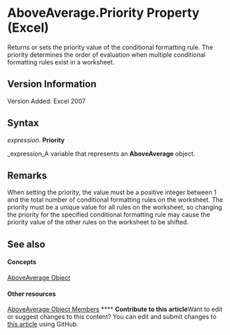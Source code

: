 
# AboveAverage.Priority Property (Excel)

Returns or sets the priority value of the conditional formatting rule. The priority determines the order of evaluation when multiple conditional formatting rules exist in a worksheet.


## Version Information

Version Added: Excel 2007 


## Syntax

 _expression_. **Priority**

 _expression_A variable that represents an  **AboveAverage** object.


## Remarks

When setting the priority, the value must be a positive integer between 1 and the total number of conditional formatting rules on the worksheet. The priority must be a unique value for all rules on the worksheet, so changing the priority for the specified conditional formatting rule may cause the priority value of the other rules on the worksheet to be shifted.


## See also


#### Concepts


 [AboveAverage Object](dd4ea82f-7986-5d6f-2b0e-fe0ca38226e2.md)
#### Other resources


 [AboveAverage Object Members](85828a41-ce2a-4979-8918-3adaed2f5661.md)
****   **Contribute to this article**Want to edit or suggest changes to this content? You can edit and submit changes to  [this article](https://github.com/jhershey00/VBA_Excel_Test/OpenXMLCon/articles/4df00b9f-d260-8b1b-de08-0886bdc87a1c.md) using GitHub.

